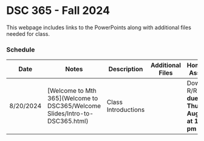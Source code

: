 # DSC 365 - Fall 2024

This webpage includes links to the PowerPoints along with additional files needed for class. 

### Schedule

Date | Notes | Description | Additional Files | Homework Assigned
---- | ---- | --- | --- | ---
8/20/2024 | [Welcome to Mth 365](Welcome to DSC365/Welcome Slides/Intro-to-DSC365.html) | Class Introductions | | Download R/R Studio **due Thursday August 22 at 11:59 pm**
